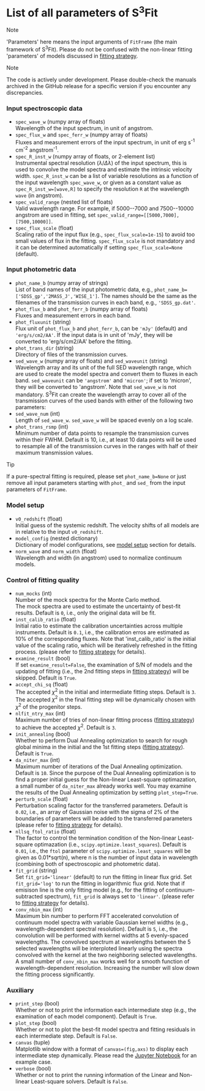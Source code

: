 # List of all parameters of S<sup>3</sup>Fit
> [!NOTE]
> 'Parameters' here means the input arguments of `FitFrame` (the main framework of S<sup>3</sup>Fit).
> Please do not be confused with the non-linear fitting 'parameters' of models discussed in  [fitting strategy](./fitting_strategy.md).

> [!NOTE]
> The code is actively under development. Please double-check the manuals archived in the GitHub release for a specific version if you encounter any discrepancies.

### Input spectroscopic data
- `spec_wave_w` (numpy array of floats) \
   Wavelength of the input spectrum, in unit of angstrom.
- `spec_flux_w` and `spec_ferr_w` (numpy array of floats) \
   Fluxes and measurement errors of the input spectrum, in unit of erg s<sup>-1</sup> cm<sup>-2</sup> angstrom<sup>-1</sup>.
- `spec_R_inst_w` (numpy array of floats, or 2-element list) \
   Instrumental spectral resolution ($\lambda/\Delta\lambda$) of the input spectrum,
   this is used to convolve the model spectra and estimate the intrinsic velocity width. 
  `spec_R_inst_w` can be a list of variable resolutions as a function of the input wavelength `spec_wave_w`, 
   or given as a constant value as `spec_R_inst_w=[wave,R]` to specify the resolution `R` at the wavelength `wave` (in angstrom). 
- `spec_valid_range` (nested list of floats) \
   Valid wavelength range.
   For example, if 5000--7000 and 7500--10000 angstrom are used in fitting, set `spec_valid_range=[[5000,7000], [7500,10000]]`.
- `spec_flux_scale` (float) \
   Scaling ratio of the input flux (e.g., `spec_flux_scale=1e-15`) to avoid too small values of flux in the fitting. 
  `spec_flux_scale` is not mandatory and it can be determined automatically if setting `spec_flux_scale=None` (default). 
### Input photometric data
- `phot_name_b` (numpy array of strings) \
   List of band names of the input photometric data, e.g., `phot_name_b=['SDSS_gp','2MASS_J','WISE_1']`.
   The names should be the same as the filenames of the transmission curves in each band, e.g., `'SDSS_gp.dat'`. 
- `phot_flux_b` and `phot_ferr_b` (numpy array of floats) \
   Fluxes and measurement errors in each band. 
- `phot_fluxunit` (string) \
   Flux unit of `phot_flux_b` and `phot_ferr_b`, can be `'mJy'` (default) and `'erg/s/cm2/AA'`.
   If the input data is in unit of 'mJy', they will be converted to 'erg/s/cm2/AA' before the fitting.
- `phot_trans_dir` (string) \
   Directory of files of the transmission curves.
- `sed_wave_w` (numpy array of floats) and `sed_waveunit` (string) \
   Wavelength array and its unit of the full SED wavelength range,
   which are used to create the model spectra and convert them to fluxes in each band.
  `sed_waveunit` can be `'angstrom'` and `'micron'`; if set to 'micron', they will be converted to 'angstrom'. 
   Note that `sed_wave_w` is not mandatory.
   S<sup>3</sup>Fit can create the wavelength array to cover all of the transmission curves of the used bands with either of the following two parameters:
- `sed_wave_num` (int) \
   Length of `sed_wave_w`. `sed_wave_w` will be spaced evenly on a log scale. 
- `phot_trans_rsmp` (int) \
   Minimum number of data points to resample the transmission curves within their FWHM.
   Default is 10, i.e., at least 10 data points will be used to resample all of the transmission curves in the ranges with half of their maximum transmission values. 
> [!TIP]
> If a pure-spectral fitting is required, please set `phot_name_b=None` or just remove all input parameters starting with `phot_` and `sed_` from the input parameters of `FitFrame`. 

### Model setup 
- `v0_redshift` (float) \
   Initial guess of the systemic redshift. The velocity shifts of all models are in relative to the input `v0_redshift`. 
- `model_config` (nested dictionary) \
   Dictionary of model configurations, see [model setup](#configure-models) section for details. 
- `norm_wave` and `norm_width` (float) \
   Wavelength and width (in angstrom) used to normalize continuum models. 

### Control of fitting quality
- `num_mocks` (int) \
   Number of the mock spectra for the Monte Carlo method.  
   The mock spectra are used to estimate the uncertainty of best-fit results. Default is `0`, i.e., only the original data will be fit.
- `inst_calib_ratio` (float) \
   Initial ratio to estimate the calibration uncertainties across multiple instruments. 
   Default is `0.1`, i.e., the calibration erros are estimated as 10% of the corresponding fluxes.
   Note that 'inst_calib_ratio' is the initial value of the scaling ratio, which will be iteratively refreshed in the fitting process. 
   (please refer to [fitting strategy](./fitting_strategy.md) for details). 
- `examine_result` (bool) \
   If set `examine_result=False`, the examination of S/N of models and the updating of fitting
   (i.e., the 2nd fitting steps in [fitting strategy](./fitting_strategy.md)) will be skipped.
   Default is `True`.
- `accept_chi_sq` (float) \
   The accepted $\chi^2$ in the initial and intermediate fitting steps. Default is `3`.
   The accepted $\chi^2$ in the final fitting step will be dynamically chosen with $\chi^2$ of the progenitor steps. 
- `nlfit_ntry_max` (int) \
   Maximum number of tries of non-linear fitting process ([fitting strategy](./fitting_strategy.md))
   to achieve the accepted $\chi^2$. Default is `3`.
- `init_annealing` (bool) \
   Whether to perform Dual Annealing optimization to search for rough global minima
   in the initial and the 1st fitting steps ([fitting strategy](./fitting_strategy.md)).
   Default is `True`. 
- `da_niter_max` (int) \
   Maximum number of iterations of the Dual Annealing optimization. Default is `10`.
   Since the purpose of the Dual Annealing optimization is to find a proper initial guess
   for the Non-linear Least-square optimazation, a small number of `da_niter_max` already works well.
   You may examine the results of the Dual Annealing optimization by setting `plot_step=True`. 
- `perturb_scale` (float) \
   Perturbation scaling factor for the transferred parameters. 
   Default is `0.02`, i.e., an array of Gaussian noise with the sigma of 2% of the boundaries of parameters
   will be added to the transferred parameters (please refer to [fitting strategy](./fitting_strategy.md) for details). 
- `nllsq_ftol_ratio` (float) \
   The factor to control the termination condition of the Non-linear Least-square optimazation (i.e., `scipy.optimize.least_squares`). 
   Default is `0.01`, i.e., the `ftol` parameter of `scipy.optimize.least_squares`
   will be given as 0.01*sqrt(n), where n is the number of input data in wavelength (combining both of spectroscopic and photometric data).
- `fit_grid` (string) \
   Set `fit_grid='linear'` (default) to run the fitting in linear flux grid.
   Set `fit_grid='log'` to run the fitting in logarithmic flux grid.
   Note that if emisison line is the only fitting model (e.g., for the fitting of continuum-subtracted spectrum), `fit_grid` is always set to `'linear'`.
   (please refer to [fitting strategy](./fitting_strategy.md) for details). 
- `conv_nbin_max` (int) \
   Maximum bin number to perform FFT accelerated convolution of continuum model spectra with variable Gaussian kernel widths (e.g., wavelength-dependent spectral resolution).
   Default is `5`, i.e., the convolution will be performed with kernel widths at 5 evenly-spaced wavelengths.
   The convolved spectrum at wavelengths between the 5 selected wavelengths will be interploted linearly using the
   spectra convolved with the kernel at the two neighboring selected wavelengths. 
   A small number of `conv_nbin_max` works well for a smooth function of wavelength-dependent resolution.
   Increasing the number will slow down the fitting process significantly. 

### Auxiliary
- `print_step` (bool) \
   Whether or not to print the information each intermediate step (e.g., the examination of each model component).
   Default is `True`.
- `plot_step` (bool) \
   Whether or not to plot the best-fit model spectra and fitting residuals in each intermediate step.
   Default is `False`. 
- `canvas` (tuple) \
   Matplotlib window with a format of `canvas=(fig,axs)` to display each intermediate step dynamically.
   Please read the [Jupyter Notebook](../example/example.ipynb) for an example case. 
- `verbose` (bool) \
   Whether or not to print the running information of the Linear and Non-linear Least-square solvers. Default is `False`. 

